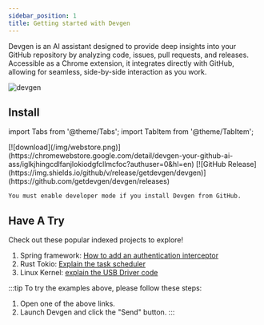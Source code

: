 ```yaml
---
sidebar_position: 1
title: Getting started with Devgen
---
```


Devgen is an AI assistant designed to provide deep insights into your GitHub repository by analyzing code, issues, pull requests, and releases. Accessible as a Chrome extension, it integrates directly with GitHub, allowing for seamless, side-by-side interaction as you work.

<img src="/img/devgen-mini.webp" alt="devgen" />


## Install

import Tabs from '@theme/Tabs';
import TabItem from '@theme/TabItem';

<Tabs groupId="download">
  <TabItem value="chrome_web_store" label="Chrome Web Store">
  [![download](/img/webstore.png)](https://chromewebstore.google.com/detail/devgen-your-github-ai-ass/iglkjhingcdlfanjlokiodgfcllmcfoc?authuser=0&hl=en)
  </TabItem>
  <TabItem value="github" label="Github">
  [![GitHub Release](https://img.shields.io/github/v/release/getdevgen/devgen)](https://github.com/getdevgen/devgen/releases)

    You must enable developer mode if you install Devgen from GitHub.
  </TabItem>
</Tabs>

## Have A Try 

Check out these popular indexed projects to explore!
1. Spring framework: [How to add an authentication interceptor](https://github.com/spring-projects/spring-framework?devgen=how%20to%20add%20an%20auth%20intercepter%3F)
2. Rust Tokio: [Explain the task scheduler](https://github.com/tokio-rs/tokio?devgen=explain%20the%20task%20scheduler)
3. Linux Kernel: [explain the USB Driver code](https://github.com/torvalds/linux?devgen=explain%20the%20USB%20Driver%20code)


:::tip
To try the examples above, please follow these steps:
1. Open one of the above links.
2. Launch Devgen and click the "Send" button.
::: 



